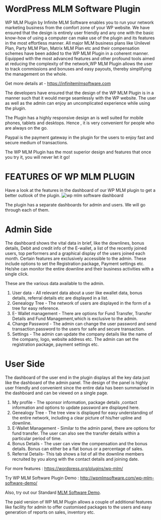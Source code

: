 # WordPress MLM Software Plugin

WP MLM Plugin by Infinite MLM Software enables you to run your network marketing business from the comfort zone of your WP website. We have ensured that the design is entirely user friendly and any one with the basic know-how of using a computer can make use of the plugin and its features in the most effortless manner. All major MLM business plans like Unilevel Plan, Party MLM Plan, Matrix MLM Plan etc and their compensation schemes have been added to the WP MLM Plugin in a coherent manner. Equipped with the most advanced features and  other profound tools aimed at reducing the complexity of the network,WP MLM Plugin allows the user to track commissions and bonuses and easy payouts, thereby simplifying the management on the whole. 

Get more details at - https://infinitemlmsoftware.com

The developers have ensured that the design of the WP MLM Plugin is in a manner such that it would merge seamlessly with the WP website. The user as well as the admin can enjoy an uncomplicated experience while using the plugin.

The Plugin has a highly responsive design an is well suited for mobile phones, tablets and desktops. Hence , it is very convenient for people who are always on the go.

Paypal is the payment gateway in the plugin for the users to enjoy fast and secure medium of transactions.

The WP MLM Plugin has the most superior design and features that once you try it, you will never let it go!

# FEATURES OF WP MLM PLUGIN
Have a look at the features in the dashboard of our WP MLM plugin to get a better outlook of the plugin.
![wp mlm software dashboard](https://user-images.githubusercontent.com/41327270/43835082-2778297e-9b2e-11e8-8c9b-e4aba55fbdd7.png)

The plugin has a separate dashboards for admin and users. We will go through each of them.
# Admin Side 
The dashboard shows the vital data in brief, like the downlines, bonus details, Debit and credit info of the E-wallet, a list of the recently joined users, top performers and a graphical display of the users joined each month. Certain features are exclusively accessible to the admin. These include options to set the Registration package, Payment settings etc. He/she can monitor the entire downline and their business activities with a single click.

These are the various data available to the admin.
1. User data - All relevant data about a user like ewallet data, bonus details, referral details etc are displayed in a list.
2. Genealogy Tree - The network of users are displayed in the form of a tree for easy reference. 
3. E- Wallet management - There are options for Fund Transfer, Transfer Details and Fund Management,which is exclusive to the admin.
4. Change Password - The admin can change the user password and send transaction password to the users for safe and secure transaction.
5. Settings - The admin can update the company details like the name of the company, logo, website address etc. The admin can set the registration package, payment settings etc.

# User Side
The dashboard of the user end in the plugin displays all the key data just like the dashboard of the admin panel. The design of the panel is highly user friendly and convenient since the entire data has been summarised in the dashboard and can be viewed on a single page. 
1. My profile - The sponsor information, package details ,contact information and options to update password are displayed here.
2. Genealogy Tree -  The tree view is displayed for easy understanding of the entire network, including a clear picture of his/her upline and downline.
3. E-Wallet Management -  Similar to the admin panel, there are options for fund transfer. The user can also see the transfer details within a particular period of time.
4. Bonus Details - The user can view the compensation and the bonus details. Bonus can either be a flat bonus or a percentage of sales.
5. Referral Details- This tab shows a list of all the downline members recruited by you along with the contact details and joining date.

For more features : https://wordpress.org/plugins/wp-mlm/

Try WP MLM Software Plugin Demo : http://wpmlmsoftware.com/wp-mlm-software-demo/ 

Also, try out our Standard [MLM Software Demo](https://infinitemlmsoftware.com/preset-demo.php).

The paid version of WP MLM Plugin allows a couple of additional features like facility for admin to offer customised packages to the users and easy generation of reports on sales, inventory etc.





